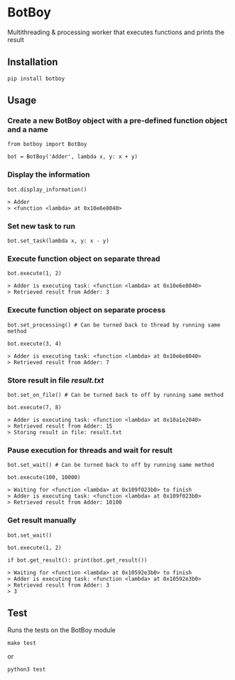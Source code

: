 # BotBoy
Multithreading &amp; processing worker that executes functions and prints the
result

## Installation
```
pip install botboy
```

## Usage
### Create a new BotBoy object with a pre-defined function object and a name

```
from botboy import BotBoy

bot = BotBoy('Adder', lambda x, y: x + y)
```

### Display the information

```
bot.display_information()

> Adder
> <function <lambda> at 0x10e6e8040>
```

### Set new task to run

```
bot.set_task(lambda x, y: x - y)
```

### Execute function object on separate thread

```
bot.execute(1, 2)

> Adder is executing task: <function <lambda> at 0x10e6e8040>
> Retrieved result from Adder: 3
```

### Execute function object on separate process

```
bot.set_processing() # Can be turned back to thread by running same method

bot.execute(3, 4)

> Adder is executing task: <function <lambda> at 0x10e6e8040>
> Retrieved result from Adder: 7
```

### Store result in file *result.txt*

```
bot.set_on_file() # Can be turned back to off by running same method

bot.execute(7, 8)

> Adder is executing task: <function <lambda> at 0x10a1e2040>
> Retrieved result from Adder: 15
> Storing result in file: result.txt
```

### Pause execution for threads and wait for result

```
bot.set_wait() # Can be turned back to off by running same method

bot.execute(100, 10000)

> Waiting for <function <lambda> at 0x109f023b0> to finish
> Adder is executing task: <function <lambda> at 0x109f023b0>
> Retrieved result from Adder: 10100
```

### Get result manually

```
bot.set_wait()

bot.execute(1, 2)

if bot.get_result(): print(bot.get_result())

> Waiting for <function <lambda> at 0x10592e3b0> to finish
> Adder is executing task: <function <lambda> at 0x10592e3b0>
> Retrieved result from Adder: 3
> 3
```

## Test

Runs the tests on the BotBoy module

```
make test
```

or

```
python3 test
```
